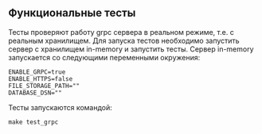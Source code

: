 ## Функциональные тесты

Тесты проверяют работу grpc сервера  в реальном режиме, т.е. с реальным хранилищем.
Для запуска тестов необходимо запустить сервер с хранилищем in-memory и запустить тесты.
Сервер in-memory запускается со следующими переменными окружения:

```
ENABLE_GRPC=true
ENABLE_HTTPS=false
FILE_STORAGE_PATH=""
DATABASE_DSN=""
```

Тесты запускаются командой: 

```
make test_grpc
```


